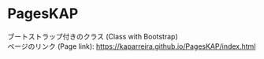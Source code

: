 # PagesKAP
ブートストラップ付きのクラス (Class with Bootstrap) <br>
ページのリンク (Page link): https://kaparreira.github.io/PagesKAP/index.html

